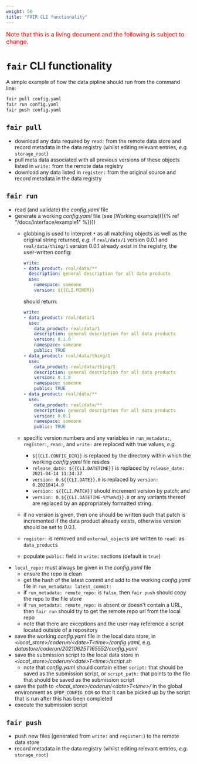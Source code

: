 ```yaml
---
weight: 50
title: "FAIR CLI functionality"
---
```


<span style="font-size:12pt; color:red">Note that this is a living document and the following is subject to change.</span>

# `fair` CLI functionality

A simple example of how the data pipline should run from the command line:

```bash
fair pull config.yaml
fair run config.yaml
fair push config.yaml
```

## `fair pull`

- download any data required by `read:` from the remote data store and record metadata in the data registry (whilst editing relevant entries, *e.g.* `storage_root`)
- pull meta data associated with all previous versions of these objects listed in `write:` from the remote data registry
- download any data listed in `register:` from the original source and record metadata in the data registry

## `fair run`

- read (and validate) the *config.yaml* file
- generate a working *config.yaml* file (see [Working example]({{% ref "/docs/interface/example1" %}}))
  - globbing is used to interpret `*` as all matching objects as well as the original string returned, *e.g.* if `real/data/1` version 0.0.1 and `real/data/thing/1` version 0.0.1 already exist in the registry, the user-written config:
  
    ```yaml
    write:
    - data_product: real/data/**
      description: general description for all data products
      use:
        namespace: someone
        version: ${{CLI.MINOR}}
    ```

    should return:
  
    ```yaml
    write:
    - data_product: real/data/1
      use:
        data_product: real/data/1
        description: general description for all data products
        version: 0.1.0
        namespace: someone
        public: TRUE
    - data_product: real/data/thing/1
      use:
        data_product: real/data/thing/1
        description: general description for all data products
        version: 0.1.0
        namespace: someone
        public: TRUE
    - data_product: real/data/**
      use:
        data_product: real/data/**
        description: general description for all data products
        version: 0.0.1
        namespace: someone
        public: TRUE
    ```

  - specific version numbers and any variables in `run_metadata:`, `register:`, `read:`, and `write:` are replaced with true values, *e.g.*
    - `${{CLI.CONFIG_DIR}}` is replaced by the directory within which the working *config.yaml* file resides
    - `release_date: ${{CLI.DATETIME}}` is replaced by `release_date: 2021-04-14 11:34:37`
    - `version: 0.${{CLI.DATE}}.0` is replaced by `version: 0.20210414.0`
    - `version: ${{CLI.PATCH}}` should increment version by patch; and
    - `version: 0.${{CLI.DATETIME-%Y%m%d}}.0` or any variants thereof are replaced by an appropriately formatted string.
  - if no version is given, then one should be written such that patch is incremented if the data product already exists, otherwise version should be set to 0.0.1.
  - `register:` is removed and `external_object`s are written to `read:` as `data_product`s
  - populate `public:` field in `write:` sections (default is `true`)
- `local_repo:` must always be given in the *config.yaml* file
  - ensure the repo is clean
  - get the hash of the latest commit and add to the working *config.yaml* file in `run_metadata: latest_commit:`
  - if `run_metadata: remote_repo:` is `false`, then `fair push` should copy the repo to the file store
  - if `run_metadata: remote_repo:` is absent or doesn't contain a URL, then `fair run` should try to get the remote repo url from the local repo
  - note that there are exceptions and the user may reference a script located outside of a repository
- save the working *config.yaml* file in the local data store, in *<local_store>/coderun/\<date>T\<time>/config.yaml*, e.g. *datastore/coderun/20210625T165552/config.yaml*
- save the submission script to the local data store in *<local_store>/coderun/\<date>T\<time>/script.sh*
  - note that *config.yaml* should contain either `script:` that should be saved as the submission script, or `script_path:` that points to the file that should be saved as the submission script
- save the path to *<local_store>/coderun/\<date>T\<time>/* in the global environment as `$FDP_CONFIG_DIR` so that it can be picked up by the script that is run after this has been completed
- execute the submission script

## `fair push`

- push new files (generated from `write:` and `register:`) to the remote data store
- record metadata in the data registry (whilst editing relevant entries, *e.g.* `storage_root`)
